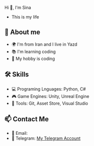 Hi 👋, I'm Sina
- This is my life
## 👤 About me
- 🌍 I'm from Iran and I live in Yazd
- 📚 I'm learning coding
- 🌠 My hobby is coding
## 🛠️ Skills
- 💻 Programing Lnguages: Python, C#
- 🎮 Game Engines: Unity, Unreal Engine
- 🔧 Tools: Git, Asset Store, Visual Studio
## 📫 Contact Me
- 💬 Email: 
- 💬 Telegram: [My Telegram Account](https://t.me/sinatpt)
